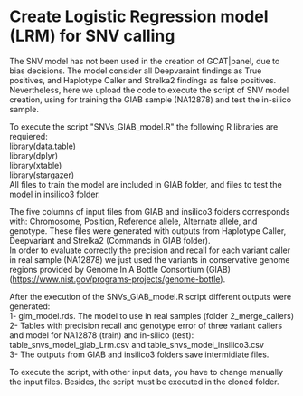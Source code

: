 # Create Logistic Regression model (LRM) for SNV calling

The SNV model has not been used in the creation of GCAT|panel, due to bias decisions. The model consider all Deepvaraint findings as True positives, and Haplotype Caller and Strelka2 findings as false positives. Nevertheless, here we upload the code to execute the script of SNV model creation, using for training the GIAB sample (NA12878) and test the in-silico sample.  

To execute the script "SNVs_GIAB_model.R" the following R libraries are requiered:  
library(data.table)  
library(dplyr)  
library(xtable)  
library(stargazer)  
All files to train the model are included in GIAB folder, and files to test the model in insilico3 folder.  

The five columns of input files from GIAB and insilico3 folders corresponds with: Chromosome, Position, Reference allele, Alternate allele, and genotype. These files were generated with outputs from Haplotype Caller, Deepvariant and Strelka2 (Commands in GIAB folder).  
In order to evaluate correctly the precision and recall for each variant caller in real sample (NA12878) we just used the variants in conservative genome regions provided by Genome In A Bottle Consortium (GIAB)(https://www.nist.gov/programs-projects/genome-bottle).

After the execution of the SNVs_GIAB_model.R script different outputs were generated:  
1- glm_model.rds. The model to use in real samples (folder 2_merge_callers)  
2- Tables with precision recall and genotype error of three variant callers and model for NA12878 (train) and in-silico (test): table_snvs_model_giab_Lrm.csv and table_snvs_model_insilico3.csv  
3- The outputs from GIAB and insilico3 folders save intermidiate files.  

To execute the script, with other input data, you have to change manually the input files. Besides, the script must be executed in the cloned folder.
